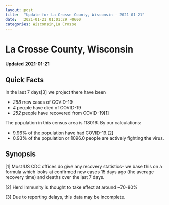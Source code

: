 ```yaml
---
layout: post
title:  "Update for La Crosse County, Wisconsin - 2021-01-21"
date:   2021-01-21 01:01:29 -0600
categories: Wisconsin,La Crosse
---
```


# La Crosse County, Wisconsin
#### Updated 2021-01-21

## Quick Facts

In the last 7 days[3] we project there have been
- *288* new cases of COVID-19
- *4* people have died of COVID-19
- *252* people have recovered from COVID-19[1]

The population in this census area is 118016. By our calculations:
- 9.96% of the population have had COVID-19.[2]
- 0.93% of the population or 1096.0 people are actively fighting the virus.

## Synopsis




[1] Most US CDC offices do give any recovery statistics- we base this on a formula which looks at confirmed new cases
15 days ago (the average recovery time) and deaths over the last 7 days.

[2] Herd Immunity is thought to take effect at around ~70-80%

[3] Due to reporting delays, this data may be incomplete.
 
    